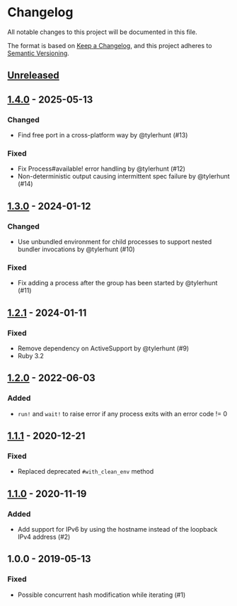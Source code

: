# Changelog

All notable changes to this project will be documented in this file.

The format is based on [Keep a Changelog](https://keepachangelog.com/en/1.0.0/), and this project adheres to [Semantic Versioning](https://semver.org/spec/v2.0.0.html).

## [Unreleased]

## [1.4.0] - 2025-05-13

### Changed

- Find free port in a cross-platform way by @tylerhunt (#13)

### Fixed

- Fix Process#available! error handling by @tylerhunt (#12)
- Non-deterministic output causing intermittent spec failure by @tylerhunt (#14)

## [1.3.0] - 2024-01-12

### Changed

- Use unbundled environment for child processes to support nested bundler invocations by @tylerhunt (#10)

### Fixed

- Fix adding a process after the group has been started by @tylerhunt (#11)

## [1.2.1] - 2024-01-11

### Fixed

- Remove dependency on ActiveSupport by @tylerhunt (#9)
- Ruby 3.2

## [1.2.0] - 2022-06-03

### Added

- `run!` and `wait!` to raise error if any process exits with an error code != 0

## [1.1.1] - 2020-12-21

### Fixed

- Replaced deprecated `#with_clean_env` method

## [1.1.0] - 2020-11-19

### Added

- Add support for IPv6 by using the hostname instead of the loopback IPv4 address (#2)

## 1.0.0 - 2019-05-13

### Fixed

- Possible concurrent hash modification while iterating (#1)

[Unreleased]: https://github.com/jgraichen/multi_process/compare/v1.4.0...HEAD
[1.4.0]: https://github.com/jgraichen/multi_process/compare/v1.3.0...v1.4.0
[1.3.0]: https://github.com/jgraichen/multi_process/compare/v1.2.1...v1.3.0
[1.2.1]: https://github.com/jgraichen/multi_process/compare/v1.2.0...v1.2.1
[1.2.0]: https://github.com/jgraichen/multi_process/compare/v1.1.1...v1.2.0
[1.1.1]: https://github.com/jgraichen/multi_process/compare/v1.1.0...v1.1.1
[1.1.0]: https://github.com/jgraichen/multi_process/compare/v1.0.0...v1.1.0
